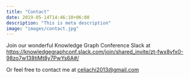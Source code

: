 ```yaml
---
title: "Contact"
date: 2019-05-14T14:46:10+06:00
description: "This is meta description"
image: "images/contact.jpg"
---
```


Join our wonderful Knowledge Graph Conference Slack at https://knowledgegraphconf.slack.com/join/shared_invite/zt-fwx8vfx0-98zo7w138tiMt8y7PwYs6A#/

Or feel free to contact me at celiachi2013@gmail.com
